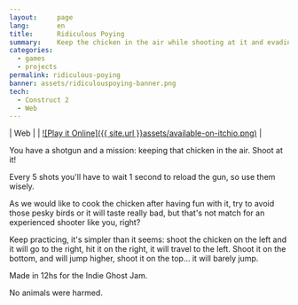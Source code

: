 ```yaml
---
layout:     page
lang:       en
title:      Ridiculous Poying
summary:    Keep the chicken in the air while shooting at it and evading birds.
categories:
  - games
  - projects
permalink: ridiculous-poying
banner: assets/ridiculouspoying-banner.png
tech:
  - Construct 2
  - Web
---
```


| Web |
| [![Play it Online]({{ site.url }}assets/available-on-itchio.png)](http://fcingolani.itch.io/peppermint-rush) |

You have a shotgun and a mission: keeping that chicken in the air. Shoot at it!

Every 5 shots you'll have to wait 1 second to reload the gun, so use them wisely.

As we would like to cook the chicken after having fun with it, try to avoid those pesky birds or it will taste really bad, but that's not match for an experienced shooter like you, right?

Keep practicing, it's simpler than it seems: shoot the chicken on the left and it will go to the right, hit it on the right, it will travel to the left. Shoot it on the bottom, and will jump higher, shoot it on the top... it will barely jump.

Made in 12hs for the Indie Ghost Jam.

No animals were harmed.
